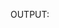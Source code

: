 OUTPUT:

<p align="center">
  <img width="10" height="10" src="https://www.yazilimturkiye.com/wp-content/uploads/2021/06/yenilogo.jpg](http://url/to/img.png](https://user-images.githubusercontent.com/81915186/230472677-dbec5bf8-cd65-458a-b2d8-d08525bfc7e5.png)">
</p>
